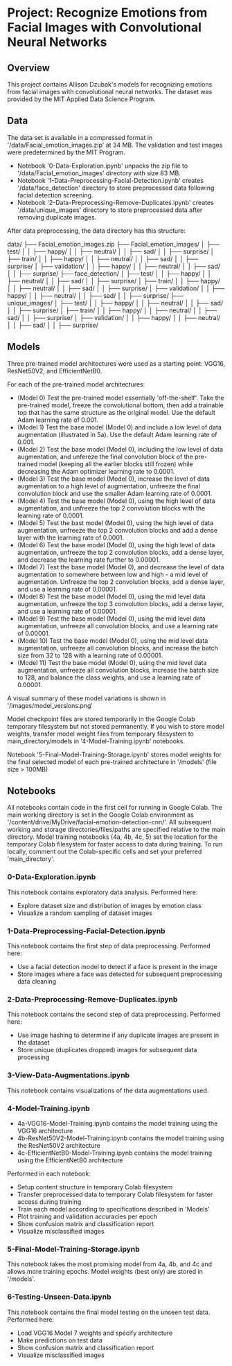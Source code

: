 # Project: Recognize Emotions from Facial Images with Convolutional Neural Networks

## Overview

This project contains Allison Dzubak's models for recognizing emotions from facial images with convolutional neural networks. The dataset was provided by the MIT Applied Data Science Program.

## Data

The data set is available in a compressed format in '/data/Facial_emotion_images.zip' at 34 MB. The validation and test images were predetermined by the MIT Program.

- Notebook '0-Data-Exploration.ipynb' unpacks the zip file to '/data/Facial_emotion_images' directory with size 83 MB. 
- Notebook '1-Data-Preprocessing-Facial-Detection.ipynb' creates '/data/face_detection' directory to store preprocessed data following facial detection screening.
- Notebook '2-Data-Preprocessing-Remove-Duplicates.ipynb' creates '/data/unique_images' directory to store preprocessed data after removing duplicate images.

After data preprocessing, the data directory has this structure: 

data/
├── Facial_emotion_images.zip
├── Facial_emotion_images/
│   ├── test/
│   │   ├── happy/
│   │   ├── neutral/
│   │   ├── sad/
│   │   ├── surprise/
│   ├── train/
│   │   ├── happy/
│   │   ├── neutral/
│   │   ├── sad/
│   │   ├── surprise/
│   ├── validation/
│   │   ├── happy/
│   │   ├── neutral/
│   │   ├── sad/
│   │   ├── surprise/
├── face_detection/
│   ├── test/
│   │   ├── happy/
│   │   ├── neutral/
│   │   ├── sad/
│   │   ├── surprise/
│   ├── train/
│   │   ├── happy/
│   │   ├── neutral/
│   │   ├── sad/
│   │   ├── surprise/
│   ├── validation/
│   │   ├── happy/
│   │   ├── neutral/
│   │   ├── sad/
│   │   ├── surprise/
├── unique_images/
│   ├── test/
│   │   ├── happy/
│   │   ├── neutral/
│   │   ├── sad/
│   │   ├── surprise/
│   ├── train/
│   │   ├── happy/
│   │   ├── neutral/
│   │   ├── sad/
│   │   ├── surprise/
│   ├── validation/
│   │   ├── happy/
│   │   ├── neutral/
│   │   ├── sad/
│   │   ├── surprise/

## Models

Three pre-trained model architectures were used as a starting point: VGG16, ResNet50V2, and EfficientNetB0. 

For each of the pre-trained model architectures:

- (Model 0) Test the pre-trained model essentially 'off-the-shelf'. Take the pre-trained model, freeze the convolutional bottom, then add a trainable top that has the same structure as the original model. Use the default Adam learning rate of 0.001.
- (Model 1) Test the base model (Model 0) and include a low level of data augmentation (illustrated in 5a). Use the default Adam learning rate of 0.001.
- (Model 2) Test the base model (Model 0), including the low level of data augmentation, and unfereze the final convolution block of the pre-trained model (keeping all the earlier blocks still frozen) while decreasing the Adam optimizer learning rate to 0.0001.
- (Model 3) Test the base model (Model 0), increase the level of data augmentation to a high level of augmentation, unfreeze the final convolution block and use the smaller Adam learning rate of 0.0001.
- (Model 4) Test the base model (Model 0), using the high level of data augmentation, and unfreeze the top 2 convolution blocks with the learning rate of 0.0001.
- (Model 5) Test the bast model (Model 0), using the high level of data augmentation, unfreeze the top 2 convolution blocks and add a dense layer with the learning rate of 0.0001.
- (Model 6) Test the base model (Model 0), using the high level of data augmentation, unfreeze the top 2 convolution blocks, add a dense layer, and decrease the learning rate further to 0.00001.
- (Model 7) Test the base model (Model 0), and decrease the level of data augmentation to somewhere between low and high - a mid level of augmentation. Unfreeze the top 2 convolution blocks, add a dense layer, and use a learning rate of 0.00001.
- (Model 8) Test the base model (Model 0), using the mid level data augmentation, unfreeze the top 3 convolution blocks, add a dense layer, and use a learning rate of 0.00001.
- (Model 9) Test the base model (Model 0), using the mid level data augmentation, unfreeze all convolution blocks, and use a learning rate of 0.00001.
- (Model 10) Test the base model (Model 0), using the mid level data augmentation, unfreeze all convolution blocks, and increase the batch size from 32 to 128 with a learning rate of 0.00001.
- (Model 11) Test the base model (Model 0), using the mid level data augmentation, unfreeze all convolution blocks, increase the batch size to 128, and balance the class weights, and use a learning rate of 0.00001.

A visual summary of these model variations is shown in '/images/model_versions.png'

Model checkpoint files are stored temporarily in the Google Colab temporary filesystem but not stored permanently. If you wish to store model weights, transfer model weight files from temporary filesystem to main_directory/models in '4-Model-Training.ipynb' notebooks.

Notebook '5-Final-Model-Training-Storage.ipynb' stores model weights for the final selected model of each pre-trained architecture in '/models' (file size > 100MB) 

## Notebooks

All notebooks contain code in the first cell for running in Google Colab. 
The main working directory is set in the Google Colab environment as '/content/drive/MyDrive/facial-emotion-detection-cnn/'. 
All subsequent working and storage directories/files/paths are specified relative to the main directory. 
Model training notebooks (4a, 4b, 4c, 5) set the location for the temporary Colab filesystem for faster access to data during training.
To run locally, comment out the Colab-specific cells and set your preferred 'main_directory'.


### 0-Data-Exploration.ipynb 
This notebook contains exploratory data analysis. 
Performed here:

- Explore dataset size and distribution of images by emotion class
- Visualize a random sampling of dataset images

### 1-Data-Preprocessing-Facial-Detection.ipynb
This notebook contains the first step of data preprocessing. Performed here:

- Use a facial detection model to detect if a face is present in the image
- Store images where a face was detected for subsequent preprocessing data cleaning 

### 2-Data-Preprocessing-Remove-Duplicates.ipynb
This notebook contains the second step of data preprocessing. Performed here:

- Use image hashing to determine if any duplicate images are present in the dataset
- Store unique (duplicates dropped) images for subsequent data processing 

### 3-View-Data-Augmentations.ipynb
This notebook contains visualizations of the data augmentations used.

### 4-Model-Training.ipynb
- 4a-VGG16-Model-Training.ipynb contains the model training using the VGG16 architecture
- 4b-ResNet50V2-Model-Training.ipynb contains the model training using the ResNet50V2 architecture
- 4c-EfficientNetB0-Model-Training.ipynb contains the model training using the EfficientNetB0 architecture

Performed in each notebook:

- Setup content structure in temporary Colab filesystem
- Transfer preprocessed data to temporary Colab filesystem for faster access during training
- Train each model according to specifications described in 'Models'
- Plot training and validation accuracies per epoch
- Show confusion matrix and classification report
- Visualize misclassified images

### 5-Final-Model-Training-Storage.ipynb
This notebook takes the most promising model from 4a, 4b, and 4c and allows more training epochs. Model weights (best only) are stored in '/models'.

### 6-Testing-Unseen-Data.ipynb
This notebook contains the final model testing on the unseen test data. Performed here:

- Load VGG16 Model 7 weights and specify architecture
- Make predictions on test data
- Show confusion matrix and classification report
- Visualize misclassified images


